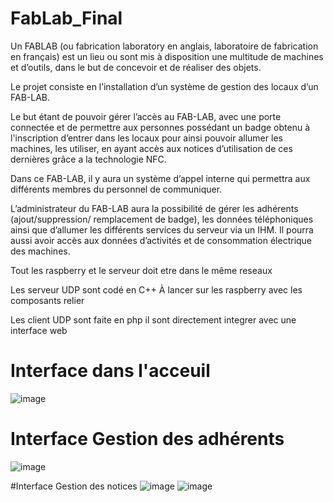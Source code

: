 # FabLab_Final

Un FABLAB (ou fabrication laboratory en anglais, laboratoire de fabrication en français) est
un lieu ou sont mis à disposition une multitude de machines et d’outils, dans le but de
concevoir et de réaliser des objets.

Le projet consiste en l’installation d’un système de gestion des locaux d’un FAB-LAB.

Le but étant de pouvoir gérer l’accès au FAB-LAB, avec une porte connectée et de permettre
aux personnes possédant un badge obtenu à l'inscription d’entrer dans les locaux pour ainsi
pouvoir allumer les machines, les utiliser, en ayant accès aux notices d’utilisation de ces
dernières grâce a la technologie NFC.

Dans ce FAB-LAB, il y aura un système d’appel interne qui permettra aux différents membres
du personnel de communiquer.

L’administrateur du FAB-LAB aura la possibilité de gérer les adhérents (ajout/suppression/
remplacement de badge), les données téléphoniques ainsi que d’allumer les différents
services du serveur via un IHM. Il pourra aussi avoir accès aux données d’activités et de
consommation électrique des machines.


Tout les raspberry et le serveur doit etre dans le même reseaux 

Les serveur UDP sont codé en C++ 
 À lancer sur les raspberry avec les composants relier 
  
Les client UDP sont faite en php il sont directement integrer avec une interface web

# Interface dans l'acceuil
![image](https://user-images.githubusercontent.com/80551691/176402584-9572f503-3fef-4e92-afe6-962ffe9c4e3f.png)

# Interface Gestion des adhérents 
![image](https://user-images.githubusercontent.com/80551691/176402911-9b52ebd9-cd24-4c84-adf2-9c20f516f1b0.png)

#Interface Gestion des notices 
![image](https://user-images.githubusercontent.com/80551691/176403045-c3a4949c-0c7c-47a6-9b05-54faeb0cf68f.png)
![image](https://user-images.githubusercontent.com/80551691/176403115-9139dfe6-1961-45a3-af69-c908f4cac632.png)
